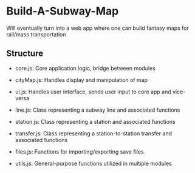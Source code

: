 # Build-A-Subway-Map
Will eventually turn into a web app where one can build fantasy maps for rail/mass transportation

## Structure

* core.js: Core application logic, bridge between modules

* cityMap.js: Handles display and manipulation of map

* ui.js: Handles user interface, sends user input to core app and vice-versa

* line.js: Class representing a subway line and associated functions

* station.js: Class representing a station and associated functions

* transfer.js: Class representing a station-to-station transfer and associated functions

* files.js: Functions for importing/exporting save files

* utils.js: General-purpose functions utilized in multiple modules